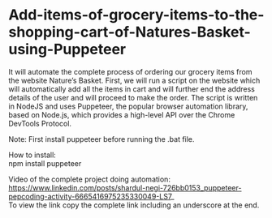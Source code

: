 # Add-items-of-grocery-items-to-the-shopping-cart-of-Natures-Basket-using-Puppeteer
It will automate the complete process of ordering our grocery items from the website Nature’s Basket. First, we will run a script on the website which will automatically add all the items in cart and will further end the address details of the user and will proceed to make the order. The script is written in NodeJS and uses Puppeteer, the popular browser automation library, based on Node.js, which provides a high-level API over the Chrome DevTools Protocol.   

Note: First install puppeteer before running the .bat file.  

How to install:  
npm install puppeteer

Video of the complete project doing automation: https://www.linkedin.com/posts/shardul-negi-726bb0153_puppeteer-pepcoding-activity-6665416975235330049-LS7_   
To view the link copy the complete link including an underscore at the end.
